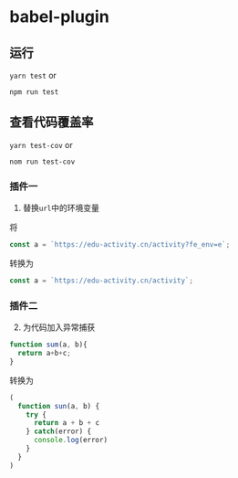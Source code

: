 # babel-plugin

## 运行

`yarn test` or

`npm run test`

## 查看代码覆盖率

`yarn test-cov` or

`nom run test-cov`

### 插件一

1. 替换`url`中的环境变量

将

```js
const a = `https://edu-activity.cn/activity?fe_env=e`;
```

转换为

```js
const a = `https://edu-activity.cn/activity`;
```

### 插件二

2. 为代码加入异常捕获

```js
function sum(a, b){
  return a+b+c;
}
```

转换为

```js
(
  function sun(a, b) {
    try {
      return a + b + c
    } catch(error) {
      console.log(error)
    }
  }
)
```
